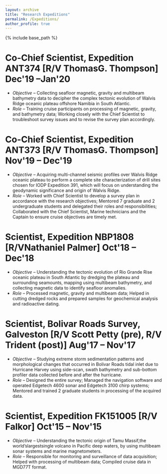 ```yaml
---
layout: archive
title: "Research Expeditions"
permalink: /Expeditions/
author_profile: true
---
```


{% include base_path %}

# Co-Chief Scientist, Expedition ANT374 [R/V ThomasG. Thompson] Dec'19 –Jan'20
- *Objective* – Collecting seafloor magnetic, gravity and multibeam bathymetry data to decipher the complex tectonic
evolution of Walvis Ridge oceanic plateau offshore Namibia in South Atlantic.
- *Role* – Training cruise participants on processing of magnetic, gravity, and bathymetry data; Working closely with the
Chief Scientist to troubleshoot survey issues and to revise the survey plan accordingly.
# Co-Chief Scientist, Expedition ANT373 [R/V ThomasG. Thompson] Nov'19 – Dec'19
- *Objective* – Acquiring multi-channel seismic profiles over Walvis Ridge oceanic plateau to perform a complete site
characterization of drill sites chosen for IODP Expedition 391, which will focus on understanding the geodynamic
significance and origin of Walvis Ridge.
- *Role* – Worked with Chief Scientist to develop a survey plan in accordance with the research objectives; Mentored 7
graduate and 2 undergraduate students and delegated their roles and responsibilities; Collaborated with the Chief
Scientist, Marine technicians and the Captain to ensure cruise objectives are timely met.
# Scientist, Expedition NBP1808 [R/VNathaniel Palmer] Oct'18 – Dec'18
- *Objective* – Understanding the tectonic evolution of Rio Grande Rise oceanic plateau in South Atlantic by dredging the
plateau and surrounding seamounts, mapping using multibeam bathymetry, and collecting magnetic data to identify
seafloor anomalies.
- *Role* – Processed magnetic, gravity and multibeam data; Helped in cutting dredged rocks and prepared samples for
geochemical analysis and radioactive dating.
# Scientist, Bolivar Roads Survey, Galveston [R/V Scott Petty (pre), R/V Trident (post)] Aug'17 – Nov'17
- *Objective* – Studying extreme storm sedimentation patterns and morphological changes that occurred in Bolivar Roads
tidal inlet due to Hurricane Harvey using side-scan, swath bathymetry and sub-bottom profiler data collected before
and after the hurricane.
- *Role* – Designed the entire survey; Managed the navigation software and operated Edgetech 4600 sonar and Edgetech
3100 chirp systems; Mentored and trained 2 graduate students in processing of the acquired data.
# Scientist, Expedition FK151005 [R/V Falkor] Oct'15 – Nov'15
- *Objective* – Understanding the tectonic origin of Tamu Massif,the world’slargestsingle volcano in Pacific deep waters,
by using multibeam sonar systems and marine magnetometers.
- *Role* – Responsible for monitoring and surveillance of data acquisition; Helped with processing of multibeam data;
Compiled cruise data in MGD77T format.
